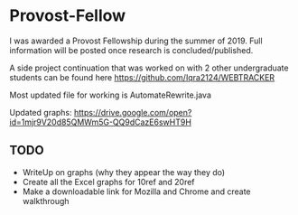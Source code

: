 # Provost-Fellow

I was awarded a Provost Fellowship during the summer of 2019. 
Full information will be posted once research is concluded/published.

A side project continuation that was worked on with 2 other undergraduate students can be found here
https://github.com/Iqra2124/WEBTRACKER

Most updated file for working is AutomateRewrite.java

Updated graphs: https://drive.google.com/open?id=1mjr9V20d85QMWm5G-QQ9dCazE6swHT9H


## TODO
- WriteUp on graphs (why they appear the way they do)
- Create all the Excel graphs for 10ref and 20ref
- Make a downloadable link for Mozilla and Chrome and create walkthrough
